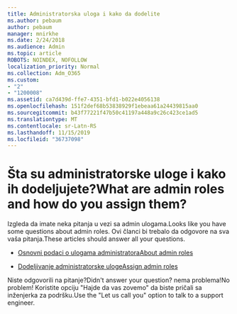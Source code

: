 ```yaml
---
title: Administratorska uloga i kako da dodelite
ms.author: pebaum
author: pebaum
manager: mnirkhe
ms.date: 2/24/2018
ms.audience: Admin
ms.topic: article
ROBOTS: NOINDEX, NOFOLLOW
localization_priority: Normal
ms.collection: Adm_O365
ms.custom:
- "2"
- "1200008"
ms.assetid: ca7d439d-ffe7-4351-bfd1-b022e4056138
ms.openlocfilehash: 151f2def68b53838929f1ebeaa61a24439815aa0
ms.sourcegitcommit: b43f77221f47b50c41197a448a9c26c423ce1ad5
ms.translationtype: MT
ms.contentlocale: sr-Latn-RS
ms.lasthandoff: 11/15/2019
ms.locfileid: "36737098"
---
```

# <a name="what-are-admin-roles-and-how-do-you-assign-them"></a><span data-ttu-id="1afc1-102">Šta su administratorske uloge i kako ih dodeljujete?</span><span class="sxs-lookup"><span data-stu-id="1afc1-102">What are admin roles and how do you assign them?</span></span>

<span data-ttu-id="1afc1-103">Izgleda da imate neka pitanja u vezi sa admin ulogama.</span><span class="sxs-lookup"><span data-stu-id="1afc1-103">Looks like you have some questions about admin roles.</span></span> <span data-ttu-id="1afc1-104">Ovi članci bi trebalo da odgovore na sva vaša pitanja.</span><span class="sxs-lookup"><span data-stu-id="1afc1-104">These articles should answer all your questions.</span></span>
  
- [<span data-ttu-id="1afc1-105">Osnovni podaci o ulogama administratora</span><span class="sxs-lookup"><span data-stu-id="1afc1-105">About admin roles</span></span>](https://docs.microsoft.com/office365/admin/add-users/about-admin-roles)

- [<span data-ttu-id="1afc1-106">Dodeljivanje administratorske uloge</span><span class="sxs-lookup"><span data-stu-id="1afc1-106">Assign admin roles</span></span>](https://docs.microsoft.com/office365/admin/add-users/assign-admin-roles)

<span data-ttu-id="1afc1-107">Niste odgovorili na pitanje?</span><span class="sxs-lookup"><span data-stu-id="1afc1-107">Didn't answer your question?</span></span> <span data-ttu-id="1afc1-108">nema problema!</span><span class="sxs-lookup"><span data-stu-id="1afc1-108">No problem!</span></span> <span data-ttu-id="1afc1-109">Koristite opciju "Hajde da vas zovemo" da biste pričali sa inženjerka za podršku.</span><span class="sxs-lookup"><span data-stu-id="1afc1-109">Use the "Let us call you" option to talk to a support engineer.</span></span>
  